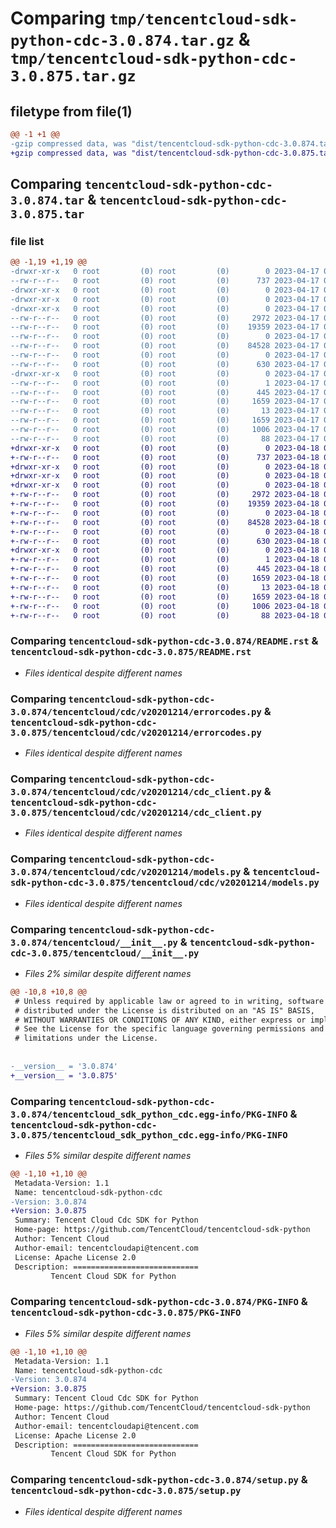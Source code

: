 # Comparing `tmp/tencentcloud-sdk-python-cdc-3.0.874.tar.gz` & `tmp/tencentcloud-sdk-python-cdc-3.0.875.tar.gz`

## filetype from file(1)

```diff
@@ -1 +1 @@
-gzip compressed data, was "dist/tencentcloud-sdk-python-cdc-3.0.874.tar", last modified: Mon Apr 17 00:23:15 2023, max compression
+gzip compressed data, was "dist/tencentcloud-sdk-python-cdc-3.0.875.tar", last modified: Tue Apr 18 00:26:52 2023, max compression
```

## Comparing `tencentcloud-sdk-python-cdc-3.0.874.tar` & `tencentcloud-sdk-python-cdc-3.0.875.tar`

### file list

```diff
@@ -1,19 +1,19 @@
-drwxr-xr-x   0 root         (0) root         (0)        0 2023-04-17 00:23:15.000000 tencentcloud-sdk-python-cdc-3.0.874/
--rw-r--r--   0 root         (0) root         (0)      737 2023-04-17 00:23:15.000000 tencentcloud-sdk-python-cdc-3.0.874/README.rst
-drwxr-xr-x   0 root         (0) root         (0)        0 2023-04-17 00:23:15.000000 tencentcloud-sdk-python-cdc-3.0.874/tencentcloud/
-drwxr-xr-x   0 root         (0) root         (0)        0 2023-04-17 00:23:15.000000 tencentcloud-sdk-python-cdc-3.0.874/tencentcloud/cdc/
-drwxr-xr-x   0 root         (0) root         (0)        0 2023-04-17 00:23:15.000000 tencentcloud-sdk-python-cdc-3.0.874/tencentcloud/cdc/v20201214/
--rw-r--r--   0 root         (0) root         (0)     2972 2023-04-17 00:23:15.000000 tencentcloud-sdk-python-cdc-3.0.874/tencentcloud/cdc/v20201214/errorcodes.py
--rw-r--r--   0 root         (0) root         (0)    19359 2023-04-17 00:23:15.000000 tencentcloud-sdk-python-cdc-3.0.874/tencentcloud/cdc/v20201214/cdc_client.py
--rw-r--r--   0 root         (0) root         (0)        0 2023-04-17 00:23:15.000000 tencentcloud-sdk-python-cdc-3.0.874/tencentcloud/cdc/v20201214/__init__.py
--rw-r--r--   0 root         (0) root         (0)    84528 2023-04-17 00:23:15.000000 tencentcloud-sdk-python-cdc-3.0.874/tencentcloud/cdc/v20201214/models.py
--rw-r--r--   0 root         (0) root         (0)        0 2023-04-17 00:23:15.000000 tencentcloud-sdk-python-cdc-3.0.874/tencentcloud/cdc/__init__.py
--rw-r--r--   0 root         (0) root         (0)      630 2023-04-17 00:23:15.000000 tencentcloud-sdk-python-cdc-3.0.874/tencentcloud/__init__.py
-drwxr-xr-x   0 root         (0) root         (0)        0 2023-04-17 00:23:15.000000 tencentcloud-sdk-python-cdc-3.0.874/tencentcloud_sdk_python_cdc.egg-info/
--rw-r--r--   0 root         (0) root         (0)        1 2023-04-17 00:23:15.000000 tencentcloud-sdk-python-cdc-3.0.874/tencentcloud_sdk_python_cdc.egg-info/dependency_links.txt
--rw-r--r--   0 root         (0) root         (0)      445 2023-04-17 00:23:15.000000 tencentcloud-sdk-python-cdc-3.0.874/tencentcloud_sdk_python_cdc.egg-info/SOURCES.txt
--rw-r--r--   0 root         (0) root         (0)     1659 2023-04-17 00:23:15.000000 tencentcloud-sdk-python-cdc-3.0.874/tencentcloud_sdk_python_cdc.egg-info/PKG-INFO
--rw-r--r--   0 root         (0) root         (0)       13 2023-04-17 00:23:15.000000 tencentcloud-sdk-python-cdc-3.0.874/tencentcloud_sdk_python_cdc.egg-info/top_level.txt
--rw-r--r--   0 root         (0) root         (0)     1659 2023-04-17 00:23:15.000000 tencentcloud-sdk-python-cdc-3.0.874/PKG-INFO
--rw-r--r--   0 root         (0) root         (0)     1006 2023-04-17 00:23:15.000000 tencentcloud-sdk-python-cdc-3.0.874/setup.py
--rw-r--r--   0 root         (0) root         (0)       88 2023-04-17 00:23:15.000000 tencentcloud-sdk-python-cdc-3.0.874/setup.cfg
+drwxr-xr-x   0 root         (0) root         (0)        0 2023-04-18 00:26:52.000000 tencentcloud-sdk-python-cdc-3.0.875/
+-rw-r--r--   0 root         (0) root         (0)      737 2023-04-18 00:26:51.000000 tencentcloud-sdk-python-cdc-3.0.875/README.rst
+drwxr-xr-x   0 root         (0) root         (0)        0 2023-04-18 00:26:52.000000 tencentcloud-sdk-python-cdc-3.0.875/tencentcloud/
+drwxr-xr-x   0 root         (0) root         (0)        0 2023-04-18 00:26:52.000000 tencentcloud-sdk-python-cdc-3.0.875/tencentcloud/cdc/
+drwxr-xr-x   0 root         (0) root         (0)        0 2023-04-18 00:26:52.000000 tencentcloud-sdk-python-cdc-3.0.875/tencentcloud/cdc/v20201214/
+-rw-r--r--   0 root         (0) root         (0)     2972 2023-04-18 00:26:51.000000 tencentcloud-sdk-python-cdc-3.0.875/tencentcloud/cdc/v20201214/errorcodes.py
+-rw-r--r--   0 root         (0) root         (0)    19359 2023-04-18 00:26:51.000000 tencentcloud-sdk-python-cdc-3.0.875/tencentcloud/cdc/v20201214/cdc_client.py
+-rw-r--r--   0 root         (0) root         (0)        0 2023-04-18 00:26:51.000000 tencentcloud-sdk-python-cdc-3.0.875/tencentcloud/cdc/v20201214/__init__.py
+-rw-r--r--   0 root         (0) root         (0)    84528 2023-04-18 00:26:51.000000 tencentcloud-sdk-python-cdc-3.0.875/tencentcloud/cdc/v20201214/models.py
+-rw-r--r--   0 root         (0) root         (0)        0 2023-04-18 00:26:51.000000 tencentcloud-sdk-python-cdc-3.0.875/tencentcloud/cdc/__init__.py
+-rw-r--r--   0 root         (0) root         (0)      630 2023-04-18 00:26:51.000000 tencentcloud-sdk-python-cdc-3.0.875/tencentcloud/__init__.py
+drwxr-xr-x   0 root         (0) root         (0)        0 2023-04-18 00:26:52.000000 tencentcloud-sdk-python-cdc-3.0.875/tencentcloud_sdk_python_cdc.egg-info/
+-rw-r--r--   0 root         (0) root         (0)        1 2023-04-18 00:26:52.000000 tencentcloud-sdk-python-cdc-3.0.875/tencentcloud_sdk_python_cdc.egg-info/dependency_links.txt
+-rw-r--r--   0 root         (0) root         (0)      445 2023-04-18 00:26:52.000000 tencentcloud-sdk-python-cdc-3.0.875/tencentcloud_sdk_python_cdc.egg-info/SOURCES.txt
+-rw-r--r--   0 root         (0) root         (0)     1659 2023-04-18 00:26:52.000000 tencentcloud-sdk-python-cdc-3.0.875/tencentcloud_sdk_python_cdc.egg-info/PKG-INFO
+-rw-r--r--   0 root         (0) root         (0)       13 2023-04-18 00:26:52.000000 tencentcloud-sdk-python-cdc-3.0.875/tencentcloud_sdk_python_cdc.egg-info/top_level.txt
+-rw-r--r--   0 root         (0) root         (0)     1659 2023-04-18 00:26:52.000000 tencentcloud-sdk-python-cdc-3.0.875/PKG-INFO
+-rw-r--r--   0 root         (0) root         (0)     1006 2023-04-18 00:26:51.000000 tencentcloud-sdk-python-cdc-3.0.875/setup.py
+-rw-r--r--   0 root         (0) root         (0)       88 2023-04-18 00:26:52.000000 tencentcloud-sdk-python-cdc-3.0.875/setup.cfg
```

### Comparing `tencentcloud-sdk-python-cdc-3.0.874/README.rst` & `tencentcloud-sdk-python-cdc-3.0.875/README.rst`

 * *Files identical despite different names*

### Comparing `tencentcloud-sdk-python-cdc-3.0.874/tencentcloud/cdc/v20201214/errorcodes.py` & `tencentcloud-sdk-python-cdc-3.0.875/tencentcloud/cdc/v20201214/errorcodes.py`

 * *Files identical despite different names*

### Comparing `tencentcloud-sdk-python-cdc-3.0.874/tencentcloud/cdc/v20201214/cdc_client.py` & `tencentcloud-sdk-python-cdc-3.0.875/tencentcloud/cdc/v20201214/cdc_client.py`

 * *Files identical despite different names*

### Comparing `tencentcloud-sdk-python-cdc-3.0.874/tencentcloud/cdc/v20201214/models.py` & `tencentcloud-sdk-python-cdc-3.0.875/tencentcloud/cdc/v20201214/models.py`

 * *Files identical despite different names*

### Comparing `tencentcloud-sdk-python-cdc-3.0.874/tencentcloud/__init__.py` & `tencentcloud-sdk-python-cdc-3.0.875/tencentcloud/__init__.py`

 * *Files 2% similar despite different names*

```diff
@@ -10,8 +10,8 @@
 # Unless required by applicable law or agreed to in writing, software
 # distributed under the License is distributed on an "AS IS" BASIS,
 # WITHOUT WARRANTIES OR CONDITIONS OF ANY KIND, either express or implied.
 # See the License for the specific language governing permissions and
 # limitations under the License.
 
 
-__version__ = '3.0.874'
+__version__ = '3.0.875'
```

### Comparing `tencentcloud-sdk-python-cdc-3.0.874/tencentcloud_sdk_python_cdc.egg-info/PKG-INFO` & `tencentcloud-sdk-python-cdc-3.0.875/tencentcloud_sdk_python_cdc.egg-info/PKG-INFO`

 * *Files 5% similar despite different names*

```diff
@@ -1,10 +1,10 @@
 Metadata-Version: 1.1
 Name: tencentcloud-sdk-python-cdc
-Version: 3.0.874
+Version: 3.0.875
 Summary: Tencent Cloud Cdc SDK for Python
 Home-page: https://github.com/TencentCloud/tencentcloud-sdk-python
 Author: Tencent Cloud
 Author-email: tencentcloudapi@tencent.com
 License: Apache License 2.0
 Description: ============================
         Tencent Cloud SDK for Python
```

### Comparing `tencentcloud-sdk-python-cdc-3.0.874/PKG-INFO` & `tencentcloud-sdk-python-cdc-3.0.875/PKG-INFO`

 * *Files 5% similar despite different names*

```diff
@@ -1,10 +1,10 @@
 Metadata-Version: 1.1
 Name: tencentcloud-sdk-python-cdc
-Version: 3.0.874
+Version: 3.0.875
 Summary: Tencent Cloud Cdc SDK for Python
 Home-page: https://github.com/TencentCloud/tencentcloud-sdk-python
 Author: Tencent Cloud
 Author-email: tencentcloudapi@tencent.com
 License: Apache License 2.0
 Description: ============================
         Tencent Cloud SDK for Python
```

### Comparing `tencentcloud-sdk-python-cdc-3.0.874/setup.py` & `tencentcloud-sdk-python-cdc-3.0.875/setup.py`

 * *Files identical despite different names*

